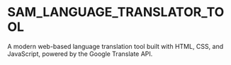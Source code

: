 # SAM_LANGUAGE_TRANSLATOR_TOOL
A modern web-based language translation tool built with HTML, CSS, and JavaScript, powered by the Google Translate API.
